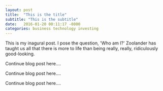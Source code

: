```yaml
---
layout: post
title:  "This is the title"
subtitle: "This is the subtitle"
date:   2016-01-20 00:11:17 -0800
categories: business technology investing
---
```

This is my inagural post. I pose the question, 'Who am I?' Zoolander has taught us all that there is more to life than being really, really, ridiculously good-looking.

Continue blog post here....

Continue blog post here....

Continue blog post here....


